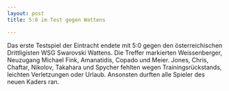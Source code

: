 ```yaml
---
layout: post
title: 5:0 im Test gegen Wattens

---
```


Das erste Testspiel der Eintracht endete mit 5:0 gegen den österreichischen Drittligisten WSG Swarovski Wattens. Die Treffer markierten Weissenberger, Neuzugang Michael Fink, Amanatidis, Copado und Meier. Jones, Chris, Chaftar, Nikolov, Takahara und Spycher fehlten wegen Trainingsrückstands, leichten Verletzungen oder Urlaub. Ansonsten durften alle Spieler des neuen Kaders ran.


